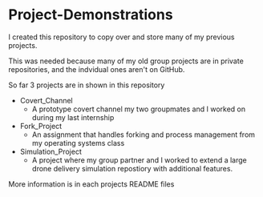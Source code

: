 # Project-Demonstrations

I created this repository to copy over and store many of my previous projects. 

This was needed because many of my old group projects are in private repositories, and the indvidual ones aren't on GitHub. 

So far 3 projects are in shown in this repository 
- Covert_Channel 
    - A prototype covert channel my two groupmates and I worked on during my last internship
- Fork_Project 
    - An assignment that handles forking and process management from my operating systems class
- Simulation_Project 
    - A project where my group partner and I worked to extend a large drone delivery simulation repostiory with additional features. 

More information is in each projects README files
